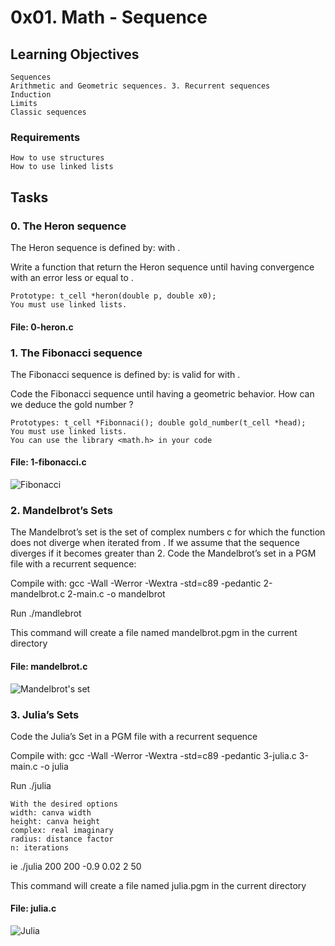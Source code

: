 # 0x01. Math - Sequence
## Learning Objectives

    Sequences
    Arithmetic and Geometric sequences. 3. Recurrent sequences
    Induction
    Limits
    Classic sequences

### Requirements

    How to use structures
    How to use linked lists

## Tasks
### 0. The Heron sequence

The Heron sequence is defined by: with .

Write a function that return the Heron sequence until having convergence with an error less or equal to .

    Prototype: t_cell *heron(double p, double x0);
    You must use linked lists.

#### File: 0-heron.c

### 1. The Fibonacci sequence

The Fibonacci sequence is defined by: is valid for with .

Code the Fibonacci sequence until having a geometric behavior. How can we deduce the gold number ?

    Prototypes: t_cell *Fibonnaci(); double gold_number(t_cell *head);
    You must use linked lists.
    You can use the library <math.h> in your code

#### File: 1-fibonacci.c
![Fibonacci](https://media.geeksforgeeks.org/wp-content/cdn-uploads/fibonacci-sequence.png)

### 2. Mandelbrot’s Sets

The Mandelbrot’s set is the set of complex numbers c for which the function does not diverge when iterated from . If we assume that the sequence diverges if it becomes greater than 2.
Code the Mandelbrot’s set in a PGM file with a recurrent sequence:

Compile with: gcc -Wall -Werror -Wextra -std=c89 -pedantic 2-mandelbrot.c 2-main.c -o mandelbrot

Run ./mandlebrot

This command will create a file named mandelbrot.pgm in the current directory

#### File: mandelbrot.c

![Mandelbrot's set](https://www.researchgate.net/profile/John-Hubbard-6/publication/228540477/figure/fig1/AS:669410264088623@1536611252979/The-Mandelbrot-set-M-The-two-main-conjectures-are-the-following-MLC-The-set-M-is.png)

### 3. Julia’s Sets

Code the Julia’s Set in a PGM file with a recurrent sequence

Compile with: gcc -Wall -Werror -Wextra -std=c89 -pedantic 3-julia.c 3-main.c -o julia

Run ./julia

	With the desired options
	width: canva width
	height: canva height
	complex: real imaginary
	radius: distance factor
	n: iterations

ie ./julia 200 200 -0.9 0.02 2 50

This command will create a file named julia.pgm in the current directory

#### File: julia.c

![Julia](https://mathpng.com/wp-content/uploads/2021/07/gren_13.png)


